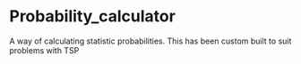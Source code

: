 # Probability_calculator
A way of calculating statistic probabilities. This has been custom built to suit problems with TSP

